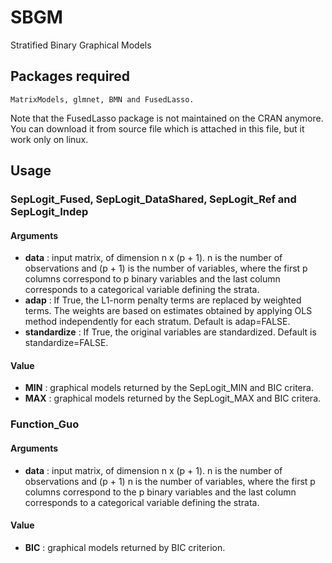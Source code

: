 # SBGM
Stratified Binary Graphical Models

## Packages required 


```
MatrixModels, glmnet, BMN and FusedLasso.
```
Note that the FusedLasso package is not maintained on the CRAN anymore. You can download it from source file which is attached in this file, but it work only on linux.



## Usage
### SepLogit_Fused, SepLogit_DataShared, SepLogit_Ref and SepLogit_Indep
#### Arguments
* **data** : input matrix, of dimension n x (p + 1). n is the number of observations and (p + 1) is the number of variables, where the first p columns correspond to p binary variables and the last column corresponds to a categorical variable defining the strata.
* **adap** : If True, the L1-norm penalty terms are replaced by weighted terms. The weights are based on estimates obtained by applying OLS method independently for each stratum. Default is adap=FALSE.
* **standardize** : If True, the original variables are standardized. Default is standardize=FALSE.

#### Value
* **MIN** :  graphical models returned by the SepLogit_MIN and BIC critera.
* **MAX** :  graphical models returned by the SepLogit_MAX and BIC critera.

### Function_Guo
#### Arguments
* **data** : input matrix, of dimension n x (p + 1). n is the number of observations and (p + 1) n is the number of variables, where the first p columns correspond to the p binary variables and the last column corresponds to a categorical variable defining the strata.

#### Value
* **BIC** :  graphical models returned by BIC criterion.

